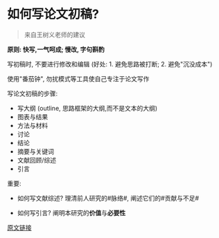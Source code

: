 # 如何写论文初稿?

> 来自王树义老师的建议

**原则: 快写,一气呵成; 慢改, 字句斟酌**

写初稿时, 不要进行修改和编辑 (好处: 1. 避免思路被打断; 2. 避免"沉没成本")

使用"番茄钟", 勿扰模式等工具使自己专注于论文写作

写论文初稿的步骤:

* 写大纲 (outline, 思路框架的大纲,而不是文本的大纲)
* 图表与结果
* 方法与材料
* 讨论
* 结论
* 摘要与关键词
* 文献回顾/综述
* 引言

重要:

* 如何写文献综述?
理清前人研究的#脉络#, 阐述它们的#贡献与不足#

* 如何写引言?
阐明本研究的**价值**与**必要性**


[原文链接](https://zhuanlan.zhihu.com/p/35648903)
